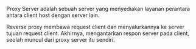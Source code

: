 Proxy Server adalah sebuah server yang menyediakan layanan perantara antara client host dengan server lain.

Reverse proxy membawa request client dan menyalurkannya ke server tujuan request client. Akhirnya, mengantarkan respon server pada client, seolah muncul dari proxy server itu sendiri.